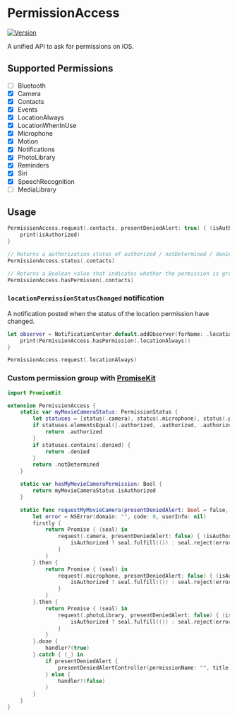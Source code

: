 # PermissionAccess

[![Version](https://img.shields.io/cocoapods/v/PermissionAccess.svg)](http://cocoadocs.org/docsets/PermissionAccess)

A unified API to ask for permissions on iOS.

## Supported Permissions

- [ ] Bluetooth
- [x] Camera
- [x] Contacts
- [x] Events
- [x] LocationAlways
- [x] LocationWhenInUse
- [x] Microphone
- [x] Motion
- [x] Notifications
- [x] PhotoLibrary
- [x] Reminders
- [x] Siri
- [x] SpeechRecognition
- [ ] MediaLibrary

## Usage

```swift
PermissionAccess.request(.contacts, presentDeniedAlert: true) { (isAuthorized) in
    print(isAuthorized)
}

// Returns a authorization status of authorized / notDetermined / denied / disabled.
PermissionAccess.status(.contacts)

// Returns a Boolean value that indicates whether the permission is granted.
PermissionAccess.hasPermisson(.contacts)
```

### `locationPermissionStatusChanged` notification

A notification posted when the status of the location permission have changed.

```swift
let observer = NotificationCenter.default.addObserver(forName: .locationPermissionStatusChanged, object: nil, queue: .main) { (_) in
    print(PermissionAccess.hasPermission(.locationAlways))
}

PermissionAccess.request(.locationAlways)
```

### Custom permission group with [PromiseKit](https://github.com/mxcl/PromiseKit)

```swift
import PromiseKit

extension PermissionAccess {
    static var myMovieCameraStatus: PermissionStatus {
        let statuses = [status(.camera), status(.microphone), status(.photoLibrary)]
        if statuses.elementsEqual([.authorized, .authorized, .authorized]) {
            return .authorized
        }
        if statuses.contains(.denied) {
            return .denied
        }
        return .notDetermined
    }

    static var hasMyMovieCameraPermission: Bool {
        return myMovieCameraStatus.isAuthorized
    }

    static func requestMyMovieCamera(presentDeniedAlert: Bool = false, handler: PermissionHandler? = nil) {
        let error = NSError(domain: "", code: 0, userInfo: nil)
        firstly {
            return Promise { (seal) in
                request(.camera, presentDeniedAlert: false) { (isAuthorized) in
                    isAuthorized ? seal.fulfill(()) : seal.reject(error)
                }
            }
        }.then {
            return Promise { (seal) in
                request(.microphone, presentDeniedAlert: false) { (isAuthorized) in
                    isAuthorized ? seal.fulfill(()) : seal.reject(error)
                }
            }
        }.then {
            return Promise { (seal) in
                request(.photoLibrary, presentDeniedAlert: false) { (isAuthorized) in
                    isAuthorized ? seal.fulfill(()) : seal.reject(error)
                }
            }
        }.done {
            handler?(true)
        }.catch { (_) in
            if presentDeniedAlert {
                presentDeniedAlertController(permissionName: "", title: "My title", message: "My message", handler: handler)
            } else {
                handler?(false)
            }
        }
    }
}
```
